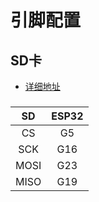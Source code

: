 # 引脚配置
## SD卡 
* [详细地址](https://github.com/espressif/arduino-esp32/tree/master/libraries/SD)
###
|  SD  |  ESP32 |
|:----:|:------:|
|  CS  |   G5   |
| SCK  |   G16  |
| MOSI |   G23  |
| MISO |   G19  |